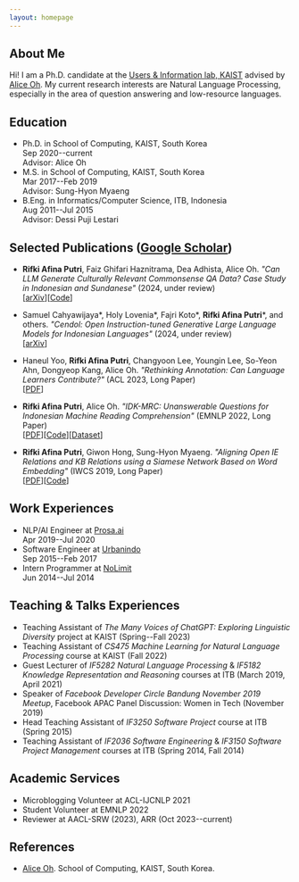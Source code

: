 ```yaml
---
layout: homepage
---
```


## About Me

Hi! I am a Ph.D. candidate at the [Users & Information lab, KAIST](https://uilab.kr/) advised by [Alice Oh](https://aliceoh9.github.io/). My current research interests are Natural Language Processing, especially in the area of question answering and low-resource languages.


## Education

- Ph.D. in School of Computing, KAIST, South Korea
  <br>
  Sep 2020--current
  <br>
  Advisor: Alice Oh
- M.S. in School of Computing, KAIST, South Korea
  <br>
  Mar 2017--Feb 2019
  <br>
  Advisor: Sung-Hyon Myaeng
- B.Eng. in Informatics/Computer Science, ITB, Indonesia
  <br>
  Aug 2011--Jul 2015
  <br>
  Advisor: Dessi Puji Lestari


## Selected Publications ([Google Scholar](https://scholar.google.com/citations?hl=en&user=FsBF4xwAAAAJ))
- **Rifki Afina Putri**, Faiz Ghifari Haznitrama, Dea Adhista, Alice Oh. _"Can LLM Generate Culturally Relevant Commonsense QA Data? Case Study in Indonesian and Sundanese"_ (2024, under review)
  <br>
  [[arXiv](https://arxiv.org/abs/2402.17302)][[Code](https://github.com/rifkiaputri/id-csqa)]

- Samuel Cahyawijaya*, Holy Lovenia*, Fajri Koto*, **Rifki Afina Putri**\*, and others. _"Cendol: Open Instruction-tuned Generative Large Language Models for Indonesian Languages"_ (2024, under review)
  <br>
  [[arXiv](https://arxiv.org/abs/2404.06138)]
  
- Haneul Yoo, **Rifki Afina Putri**, Changyoon Lee, Youngin Lee, So-Yeon Ahn, Dongyeop Kang, Alice Oh. _"Rethinking Annotation: Can Language Learners Contribute?"_ (ACL 2023, Long Paper)
  <br>
  [[PDF](https://aclanthology.org/2023.acl-long.822/)]
  
- **Rifki Afina Putri**, Alice Oh. _"IDK-MRC: Unanswerable Questions for Indonesian Machine Reading Comprehension"_ (EMNLP 2022, Long Paper)
  <br>
  [[PDF](https://aclanthology.org/2022.emnlp-main.465/)][[Code](https://github.com/rifkiaputri/IDK-MRC)][[Dataset](https://huggingface.co/datasets/rifkiaputri/idk-mrc)]

- **Rifki Afina Putri**, Giwon Hong, Sung-Hyon Myaeng. _"Aligning Open IE Relations and KB Relations using a Siamese Network Based on Word Embedding"_ (IWCS 2019, Long Paper)
  <br>
  [[PDF](https://www.aclweb.org/anthology/W19-0412.pdf)][[Code](https://github.com/rifkiaputri/Relation-Aligner)]


## Work Experiences

- NLP/AI Engineer at [Prosa.ai](https://prosa.ai/)
  <br>
  Apr 2019--Jul 2020
- Software Engineer at [Urbanindo](https://urbanindo.com/)
  <br>
  Sep 2015--Feb 2017
- Intern Programmer at [NoLimit](https://nolimit.id/)
  <br>
  Jun 2014--Jul 2014
  
  
## Teaching & Talks Experiences
- Teaching Assistant of _The Many Voices of ChatGPT: Exploring Linguistic Diversity_ project at KAIST (Spring--Fall 2023)
- Teaching Assistant of _CS475 Machine Learning for Natural Language Processing_ course at KAIST (Fall 2022)
- Guest Lecturer of _IF5282 Natural Language Processing_ & _IF5182 Knowledge Representation and Reasoning_ courses at ITB (March 2019, April 2021)
- Speaker of _Facebook Developer Circle Bandung November 2019 Meetup_, Facebook APAC Panel Discussion: Women in Tech (November 2019)
- Head Teaching Assistant of _IF3250 Software Project_ course at ITB (Spring 2015)
- Teaching Assistant of _IF2036 Software Engineering_ & _IF3150 Software Project Management_ courses at ITB (Spring 2014, Fall 2014)


## Academic Services
- Microblogging Volunteer at ACL-IJCNLP 2021
- Student Volunteer at EMNLP 2022
- Reviewer at AACL-SRW (2023), ARR (Oct 2023--current)


## References

- [Alice Oh](https://aliceoh9.github.io/). School of Computing, KAIST, South Korea.
